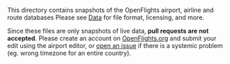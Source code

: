 This directory contains snapshots of the OpenFlights airport, airline and route databases
Please see [Data](http://openflights.org/data.html) for file format, licensing, and more.

Since these files are only snapshots of live data, **pull requests are not accepted**.
Please create an account on [OpenFlights.org](http://openflights.org) and submit your edit
using the airport editor, or [open an issue](https://github.com/jpatokal/openflights/issues)
if there is a systemic problem (eg. wrong timezone for an entire country).
